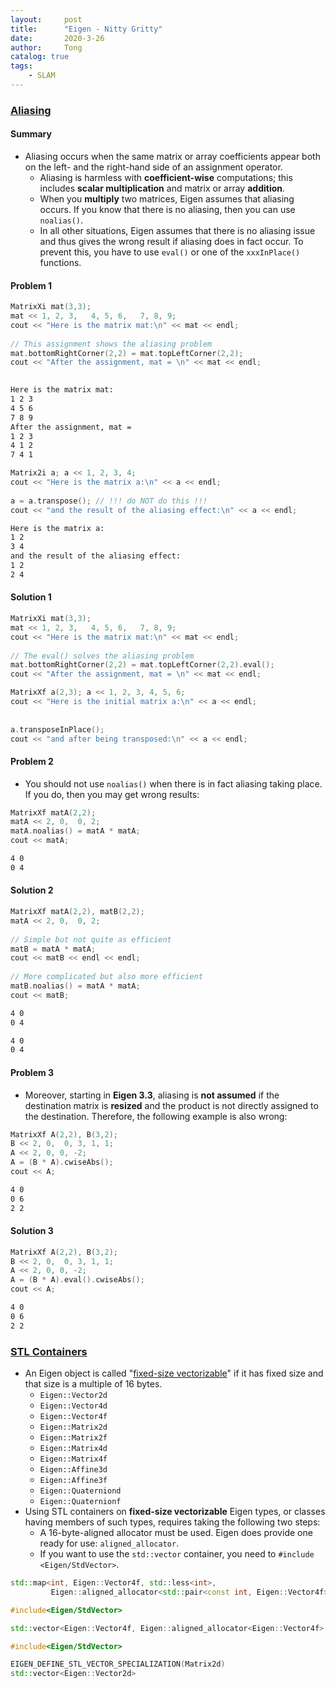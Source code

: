 ```yaml
---
layout:     post
title:      "Eigen - Nitty Gritty"
date:       2020-3-26
author:     Tong
catalog: true
tags:
    - SLAM
---
```


### [Aliasing](http://eigen.tuxfamily.org/dox/group__TopicAliasing.html)

#### Summary

- Aliasing occurs when the same matrix or array coefficients appear both on the left- and the right-hand side of an assignment operator.
  - Aliasing is harmless with __coefficient-wise__ computations; this includes __scalar multiplication__ and matrix or array __addition__.
  - When you __multiply__ two matrices, Eigen assumes that aliasing occurs. If you know that there is no aliasing, then you can use `noalias()`.
  - In all other situations, Eigen assumes that there is no aliasing issue and thus gives the wrong result if aliasing does in fact occur. To prevent this, you have to use `eval()` or one of the `xxxInPlace()` functions.

#### Problem 1

```c++
MatrixXi mat(3,3); 
mat << 1, 2, 3,   4, 5, 6,   7, 8, 9;
cout << "Here is the matrix mat:\n" << mat << endl;
 
// This assignment shows the aliasing problem
mat.bottomRightCorner(2,2) = mat.topLeftCorner(2,2);
cout << "After the assignment, mat = \n" << mat << endl;
```

```bash
	
Here is the matrix mat:
1 2 3
4 5 6
7 8 9
After the assignment, mat = 
1 2 3
4 1 2
7 4 1
```

```c++
Matrix2i a; a << 1, 2, 3, 4;
cout << "Here is the matrix a:\n" << a << endl;
 
a = a.transpose(); // !!! do NOT do this !!!
cout << "and the result of the aliasing effect:\n" << a << endl;
```

```bash
Here is the matrix a:
1 2
3 4
and the result of the aliasing effect:
1 2
2 4
```

#### Solution 1

```c++
MatrixXi mat(3,3); 
mat << 1, 2, 3,   4, 5, 6,   7, 8, 9;
cout << "Here is the matrix mat:\n" << mat << endl;
 
// The eval() solves the aliasing problem
mat.bottomRightCorner(2,2) = mat.topLeftCorner(2,2).eval();
cout << "After the assignment, mat = \n" << mat << endl;
```

```c++
MatrixXf a(2,3); a << 1, 2, 3, 4, 5, 6;
cout << "Here is the initial matrix a:\n" << a << endl;
 
 
a.transposeInPlace();
cout << "and after being transposed:\n" << a << endl;
```

#### Problem 2

- You should not use `noalias()` when there is in fact aliasing taking place. If you do, then you may get wrong results:

```c++
MatrixXf matA(2,2); 
matA << 2, 0,  0, 2;
matA.noalias() = matA * matA;
cout << matA;
```

```bash
4 0
0 4
```

#### Solution 2

```c++
MatrixXf matA(2,2), matB(2,2); 
matA << 2, 0,  0, 2;
 
// Simple but not quite as efficient
matB = matA * matA;
cout << matB << endl << endl;
 
// More complicated but also more efficient
matB.noalias() = matA * matA;
cout << matB;
```

```bash
4 0
0 4

4 0
0 4
```

#### Problem 3

- Moreover, starting in __Eigen 3.3__, aliasing is __not assumed__ if the destination matrix is __resized__ and the product is not directly assigned to the destination. Therefore, the following example is also wrong:

```c++
MatrixXf A(2,2), B(3,2);
B << 2, 0,  0, 3, 1, 1;
A << 2, 0, 0, -2;
A = (B * A).cwiseAbs();
cout << A;
``` 

```bash
4 0
0 6
2 2
```

#### Solution 3

```c++
MatrixXf A(2,2), B(3,2);
B << 2, 0,  0, 3, 1, 1;
A << 2, 0, 0, -2;
A = (B * A).eval().cwiseAbs();
cout << A;
```

```bash
4 0
0 6
2 2
```



### [STL Containers](https://eigen.tuxfamily.org/dox/group__TopicStlContainers.html)

- An Eigen object is called "[fixed-size vectorizable](https://eigen.tuxfamily.org/dox/group__TopicFixedSizeVectorizable.html)" if it has fixed size and that size is a multiple of 16 bytes.
  - `Eigen::Vector2d`
  - `Eigen::Vector4d`
  - `Eigen::Vector4f`
  - `Eigen::Matrix2d`
  - `Eigen::Matrix2f`
  - `Eigen::Matrix4d`
  - `Eigen::Matrix4f`
  - `Eigen::Affine3d`
  - `Eigen::Affine3f`
  - `Eigen::Quaterniond`
  - `Eigen::Quaternionf`
- Using STL containers on __fixed-size vectorizable__ Eigen types, or classes having members of such types, requires taking the following two steps:
  - A 16-byte-aligned allocator must be used. Eigen does provide one ready for use: `aligned_allocator`.
  - If you want to use the `std::vector` container, you need to `#include <Eigen/StdVector>`.


```c++
std::map<int, Eigen::Vector4f, std::less<int>,
         Eigen::aligned_allocator<std::pair<const int, Eigen::Vector4f> > >
```

```c++
#include<Eigen/StdVector>

std::vector<Eigen::Vector4f, Eigen::aligned_allocator<Eigen::Vector4f> >
```

```c++
#include<Eigen/StdVector>

EIGEN_DEFINE_STL_VECTOR_SPECIALIZATION(Matrix2d)
std::vector<Eigen::Vector2d>
```




